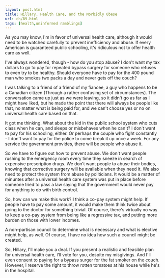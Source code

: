```yaml
---
layout: post.html
title: Hillary, Health Care, and the Morbidly Obese
url: ch/89.html
tags: [health,uninformed ramblings]
---
```

As you may know, I'm in favor of universal health care, although it would need to be watched carefully to prevent inefficiency and abuse. If every American is guaranteed public schooling, it's ridiculous not to offer health care as well.

I've always wondered, though - how do you stop abuse? I don't want my tax dollars to go to pay for repeated bypass surgery for someone who refuses to even try to be healthy. Should everyone have to pay for the 400 pound man who smokes two packs a day and never gets off the couch?

I was talking to a friend of a friend of my fiancee, a guy who happens to be a Canadian citizen (Through a rather confusing set of circumstances). The conversation came up just as we were leaving, so it didn't go as far as I might have liked, but he made the point that there will always be people like that, no matter what is being paid for, and we can't choose yes or no on universal health care based on that.

It got me thinking. What about the kid in the public school system who cuts class when he can, and sleeps or misbehaves when he can't? I don't want to pay for his schooling, either. Or perhaps the couple who fight constantly - I don't want to pay for the police to come break it up once a week. For any service the government provides, there will be people who abuse it.

So we have to figure out how to prevent abuse. We don't want people rushing to the emergency room every time they sneeze in search of expensive prescription drugs. We don't want people to abuse their bodies, knowing that corrective surgery will be available when they need it. We also need to protect the system from abuse by politicians. It would be a matter of minuntes after a universal health care system was put in place before someone tried to pass a law saying that the government would never pay for anything to do with birth control.

So, how can we make this work? I think a co-pay system might help. If people have to pay some amount, it would make them think twice about going to the doctor for something trivial. Of course, there's virtually no way to keep a co-pay system from being like a regressive tax, and putting more burden on those with lower incomes.

A non-partisan council to determine what is necessary and what is elective might help, as well. Of course, I have no idea how such a council might be created.

So, Hillary, I'll make you a deal. If you present a realistic and feasible plan for universal health care, I'll vote for you, despite my misgivings. And I'll even consent to paying for a bypass surger for the fat smoker on the couch. However, I reserve the right to throw rotten tomatoes at his house while he's in the hospital.
